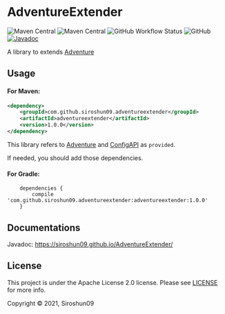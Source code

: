 # AdventureExtender

![Maven Central](https://img.shields.io/maven-central/v/com.github.siroshun09.adventureextender/adventureextender)
![Maven Central](https://img.shields.io/nexus/s/com.github.siroshun09.adventureextender/adventureextender?label=snapshot&server=https%3A%2F%2Foss.sonatype.org)
![GitHub Workflow Status](https://img.shields.io/github/workflow/status/Siroshun09/AdventureExtender/Java%20CI)
![GitHub](https://img.shields.io/github/license/Siroshun09/AdventureExtender)
[![Javadoc](https://img.shields.io/badge/javadoc-page-orange)](https://siroshun09.github.io/AdventureExtender/)

A library to extends [Adventure](https://github.com/KyoriPowered/Adventure)

## Usage

#### For Maven:

```xml
<dependency>
    <groupId>com.github.siroshun09.adventureextender</groupId>
    <artifactId>adventureextender</artifactId>
    <version>1.0.0</version>
</dependency>
```

This library refers to [Adventure](https://github.com/KyoriPowered/Adventure) 
and [ConfigAPI](https://github.com/Siroshun09/ConfigAPI) as `provided`.

If needed, you should add those dependencies.

#### For Gradle:

```
    dependencies {
        compile 'com.github.siroshun09.adventureextender:adventureextender:1.0.0'
    }
```

## Documentations

Javadoc: https://siroshun09.github.io/AdventureExtender/

## License

This project is under the Apache License 2.0 license. Please see [LICENSE](LICENSE) for more info.

Copyright © 2021, Siroshun09
